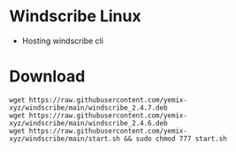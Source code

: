 # Windscribe Linux
- Hosting windscribe cli
# Download
```wget https://raw.githubusercontent.com/yemix-xyz/windscribe/main/windscribe_2.4.7.deb``` <br />
```wget https://raw.githubusercontent.com/yemix-xyz/windscribe/main/windscribe_2.4.6.deb``` <br />
```wget https://raw.githubusercontent.com/yemix-xyz/windscribe/main/start.sh && sudo chmod 777 start.sh``` <br />
